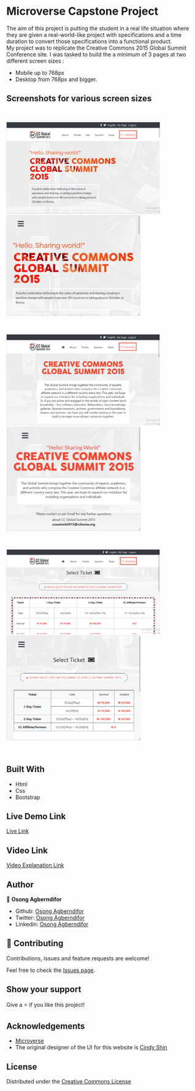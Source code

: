 # Microverse Capstone Project
The aim of this project is putting the student in a real life situation where they are given a real-world-like project with specifications and a time duration to convert those specifications into a functional product.
<br>
My project was to replicate the Creative Commons 2015 Global Summit Conference site. I was tasked to build the a minimum of 3 pages at two different screen sizes :
- Mobile up to 768px
- Desktop from 768px and bigger.


## Screenshots for various screen sizes
<br>
<p float="left">
 <img src="screenshots/home-big.PNG" width="400"> &nbsp; <img src="screenshots/home-small.PNG" width="350">
</p>
<br>
<p float="left">
<img src="screenshots/about-big.PNG" width="400"> &nbsp; <img src="screenshots/about-small.PNG" width="350">
 </p>
<br>
 <p float="left">
<img src="screenshots/tickets-big.PNG" width="400"> &nbsp; <img src="screenshots/tickets-small.PNG" width="350">
 </p>
<br>


## Built With

* Html
* Css
* Bootstrap

## Live Demo Link

[Live Link](https://oa7.github.io/Creative-Commons-Page/index.html)

## Video Link

[Video Explanation Link](https://youtu.be/XuFRXxsYnOo)


## Author

👤 **Osong Agberndifor**

- Github: [Osong Agberndifor](https://github.com/OA7)
- Twitter: [Osong Agberndifor](https://twitter.com/Osong17)
- Linkedin: [Osong Agberndifor](https://linkedin.com/osong-agberndifor)


## 🤝 Contributing

Contributions, issues and feature requests are welcome!

Feel free to check the [Issues page](https://github.com/OA7/Creative-Commons-Page/issues).

## Show your support

Give a ⭐️ if you like this project!

## Acknowledgements
  * [Microverse](https://www.microverse.org/)
  * The original designer of the UI for this website is [Cindy Shin](https://www.behance.net/adagio07)

## License
 Distributed under the [Creative Commons License](https://creativecommons.org/licenses/by-nc/4.0/)
